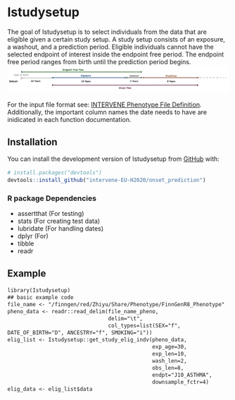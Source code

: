 # Istudysetup

<!-- badges: start -->
<!-- badges: end -->

The goal of Istudysetup is to select individuals from the data that are eligible given a certain study setup.
A study setup consists of an exposure, a washout, and a prediction period. Eligible individuals cannot have the selected endpoint of interest inside the endpoint free period. The endpoint free period ranges from birth until the prediction period begins.
![Study Setup](https://github.com/intervene-EU-H2020/onset_prediction/blob/main/Istudysetup/man/Stuy_setup_schema.png)

For the input file format see: [INTERVENE Phenotype File Definition](https://docs.google.com/document/d/1GbZszpPeyf-hyb0V_YDx828YbM7woh8OBJhvzkEwo2g/edit). Additionally, the important column names the date needs to have are inidicated in each function documentation.

## Installation

You can install the development version of Istudysetup from [GitHub](https://github.com/) with:

``` r
# install.packages("devtools")
devtools::install_github("intervene-EU-H2020/onset_prediction")
```

### R package Dependencies

- assertthat (For testing)
- stats (For creating test data)
- lubridate (For handling dates)
- dplyr (For)
- tibble
- readr

## Example

```{r example}
library(Istudysetup)
## basic example code
file_name <- "/finngen/red/Zhiyu/Share/Phenotype/FinnGenR8_Phenotype"
pheno_data <- readr::read_delim(file_name_pheno,
                                delim="\t",
                                col_types=list(SEX="f", DATE_OF_BIRTH="D", ANCESTRY="f", SMOKING="i"))
elig_list <- Istudysetup::get_study_elig_indv(pheno_data,
                                              exp_age=30,
                                              exp_len=10,
                                              wash_len=2,
                                              obs_len=8,
                                              endpt="J10_ASTHMA",
                                              downsample_fctr=4)
elig_data <- elig_list$data
```